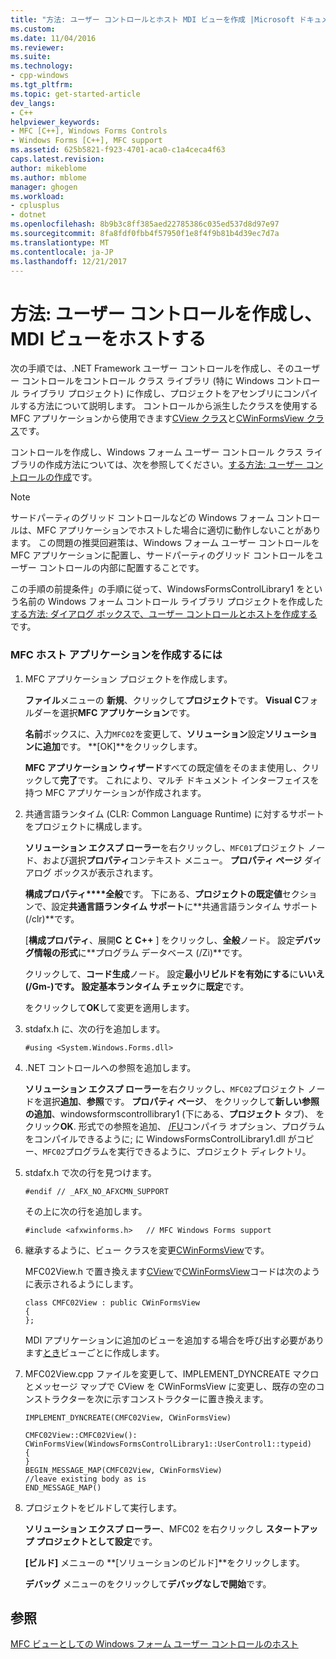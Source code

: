 ```yaml
---
title: "方法: ユーザー コントロールとホスト MDI ビューを作成 |Microsoft ドキュメント"
ms.custom: 
ms.date: 11/04/2016
ms.reviewer: 
ms.suite: 
ms.technology:
- cpp-windows
ms.tgt_pltfrm: 
ms.topic: get-started-article
dev_langs:
- C++
helpviewer_keywords:
- MFC [C++], Windows Forms Controls
- Windows Forms [C++], MFC support
ms.assetid: 625b5821-f923-4701-aca0-c1a4ceca4f63
caps.latest.revision: 
author: mikeblome
ms.author: mblome
manager: ghogen
ms.workload:
- cplusplus
- dotnet
ms.openlocfilehash: 8b9b3c8ff385aed22785386c035ed537d8d97e97
ms.sourcegitcommit: 8fa8fdf0fbb4f57950f1e8f4f9b81b4d39ec7d7a
ms.translationtype: MT
ms.contentlocale: ja-JP
ms.lasthandoff: 12/21/2017
---
```

# <a name="how-to-create-the-user-control-and-host-mdi-view"></a>方法: ユーザー コントロールを作成し、MDI ビューをホストする
次の手順では、.NET Framework ユーザー コントロールを作成し、そのユーザー コントロールをコントロール クラス ライブラリ (特に Windows コントロール ライブラリ プロジェクト) に作成し、プロジェクトをアセンブリにコンパイルする方法について説明します。 コントロールから派生したクラスを使用する MFC アプリケーションから使用できます[CView クラス](../mfc/reference/cview-class.md)と[CWinFormsView クラス](../mfc/reference/cwinformsview-class.md)です。  
  
 コントロールを作成し、Windows フォーム ユーザー コントロール クラス ライブラリの作成方法については、次を参照してください。[する方法: ユーザー コントロールの作成](/dotnet/framework/winforms/controls/how-to-author-composite-controls)です。  
  
> [!NOTE]
>  サードパーティのグリッド コントロールなどの Windows フォーム コントロールは、MFC アプリケーションでホストした場合に適切に動作しないことがあります。 この問題の推奨回避策は、Windows フォーム ユーザー コントロールを MFC アプリケーションに配置し、サードパーティのグリッド コントロールをユーザー コントロールの内部に配置することです。  
  
 この手順の前提条件」の手順に従って、WindowsFormsControlLibrary1 をという名前の Windows フォーム コントロール ライブラリ プロジェクトを作成した[する方法: ダイアログ ボックスで、ユーザー コントロールとホストを作成する](../dotnet/how-to-create-the-user-control-and-host-in-a-dialog-box.md)です。  
  
### <a name="to-create-the-mfc-host-application"></a>MFC ホスト アプリケーションを作成するには  
  
1.  MFC アプリケーション プロジェクトを作成します。  
  
     **ファイル**メニューの **新規**、クリックして**プロジェクト**です。 **Visual C**フォルダーを選択**MFC アプリケーション**です。  
  
     **名前**ボックスに、入力`MFC02`を変更して、**ソリューション**設定**ソリューションに追加**です。 **[OK]**をクリックします。  
  
     **MFC アプリケーション ウィザード**すべての既定値をそのまま使用し、クリックして**完了**です。 これにより、マルチ ドキュメント インターフェイスを持つ MFC アプリケーションが作成されます。  
  
2.  共通言語ランタイム (CLR: Common Language Runtime) に対するサポートをプロジェクトに構成します。  
  
     **ソリューション エクスプ ローラー**を右クリックし、`MFC01`プロジェクト ノード、および選択**プロパティ**コンテキスト メニュー。 **プロパティ ページ** ダイアログ ボックスが表示されます。  
  
     **構成プロパティ****全般**です。 下にある、**プロジェクトの既定値**セクションで、設定**共通言語ランタイム サポート**に**共通言語ランタイム サポート (/clr)**です。  
  
     [**構成プロパティ**、展開**C と C++** ] をクリックし、**全般**ノード。 設定**デバッグ情報の形式**に**プログラム データベース (/Zi)**です。  
  
     クリックして、**コード生成**ノード。 設定**最小リビルドを有効にする**に**いいえ (/Gm-)**です。 設定**基本ランタイム チェック**に**既定**です。  
  
     をクリックして**OK**して変更を適用します。  
  
3.  stdafx.h に、次の行を追加します。  
  
    ```  
    #using <System.Windows.Forms.dll>  
    ```  
  
4.  .NET コントロールへの参照を追加します。  
  
     **ソリューション エクスプ ローラー**を右クリックし、`MFC02`プロジェクト ノードを選択**追加**、**参照**です。 **プロパティ ページ**、 をクリックして**新しい参照の追加**、windowsformscontrollibrary1 (下にある、**プロジェクト** タブ)、 をクリック**OK**. 形式での参照を追加、 [/FU](../build/reference/fu-name-forced-hash-using-file.md)コンパイラ オプション、プログラムをコンパイルできるように; に WindowsFormsControlLibrary1.dll がコピー、`MFC02`プログラムを実行できるように、プロジェクト ディレクトリ。  
  
5.  stdafx.h で次の行を見つけます。  
  
    ```  
    #endif // _AFX_NO_AFXCMN_SUPPORT   
    ```  
  
     その上に次の行を追加します。  
  
    ```  
    #include <afxwinforms.h>   // MFC Windows Forms support  
    ```  
  
6.  継承するように、ビュー クラスを変更[CWinFormsView](../mfc/reference/cwinformsview-class.md)です。  
  
     MFC02View.h で置き換えます[CView](../mfc/reference/cview-class.md)で[CWinFormsView](../mfc/reference/cwinformsview-class.md)コードは次のように表示されるようにします。  
  
    ```  
    class CMFC02View : public CWinFormsView  
    {  
    };  
    ```  
  
     MDI アプリケーションに追加のビューを追加する場合を呼び出す必要があります[とき](../mfc/reference/cwinapp-class.md#adddoctemplate)ビューごとに作成します。  
  
7.  MFC02View.cpp ファイルを変更して、IMPLEMENT_DYNCREATE マクロとメッセージ マップで CView を CWinFormsView に変更し、既存の空のコンストラクターを次に示すコンストラクターに置き換えます。  
  
    ```  
    IMPLEMENT_DYNCREATE(CMFC02View, CWinFormsView)  
  
    CMFC02View::CMFC02View(): CWinFormsView(WindowsFormsControlLibrary1::UserControl1::typeid)   
    {  
    }  
    BEGIN_MESSAGE_MAP(CMFC02View, CWinFormsView)  
    //leave existing body as is  
    END_MESSAGE_MAP()  
    ```  
  
8.  プロジェクトをビルドして実行します。  
  
     **ソリューション エクスプ ローラー**、MFC02 を右クリックし **スタートアップ プロジェクトとして設定**です。  
  
     **[ビルド]** メニューの **[ソリューションのビルド]**をクリックします。  
  
     **デバッグ** メニューのをクリックして**デバッグなしで開始**です。  
  
## <a name="see-also"></a>参照  
 [MFC ビューとしての Windows フォーム ユーザー コントロールのホスト](../dotnet/hosting-a-windows-forms-user-control-as-an-mfc-view.md)